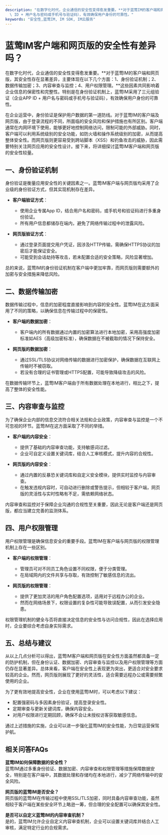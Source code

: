 ```yaml
---
description: "在数字化时代，企业通信的安全性变得愈发重要。**对于蓝莺IM的客户端和网页版，其安全性存在显著差异，主要体现在以下几个方面：1、身份验证机制；2、数据传输加密；3、内容审查与监控；4、用户权限管理。**这些因素共同影响着企业信息的保密性和完整性。特别是在身份验证机制上，蓝莺IM采用了三元组验证（企业APP\
  \ ID + 用户名与密码或手机号与验证码），有效确保用户身份的可靠性。"
keywords: "安全性,蓝莺IM, IM SDK, IM云服务"
---
```

# 蓝莺IM客户端和网页版的安全性有差异吗？

在数字化时代，企业通信的安全性变得愈发重要。**对于蓝莺IM的客户端和网页版，其安全性存在显著差异，主要体现在以下几个方面：1、身份验证机制；2、数据传输加密；3、内容审查与监控；4、用户权限管理。**这些因素共同影响着企业信息的保密性和完整性。特别是在身份验证机制上，蓝莺IM采用了三元组验证（企业APP ID + 用户名与密码或手机号与验证码），有效确保用户身份的可靠性。

在企业运营中，身份验证是保护用户数据的第一道防线。对于蓝莺IM的客户端及网页版，由于登录流程的不同，所面临的安全风险和保护措施也有所区别。客户端通常在内网环境下使用，能够更好地控制网络访问，限制可能的外部威胁。同时，客户端可以利用系统级别的安全功能，如防火墙和操作系统级别的加密，从而提高整体安全性。而网页版则更容易受到跨站脚本（XSS）和钓鱼攻击的威胁，因此需要特别关注网页应用的安全性设计。接下来，将详细探讨蓝莺IM客户端和网页版的安全性较量。

## **一、身份验证机制**

身份验证是衡量应用安全性的关键因素之一。蓝莺IM客户端与网页版均采用了企业级的身份验证方式，但其实现机制存在差异。

- **客户端验证方式**：
  - 使用企业专属App ID，结合用户名和密码，或手机号和验证码进行多重身份验证。
  - 所有用户信息都储存在端内，避免了网络传输过程中的泄露风险。

- **网页版验证方式**：
  - 通过登录页面提交用户凭证，因涉及HTTP传输，需确保HTTPS协议的加密后才能保证安全。
  - 可能受到会话劫持等攻击，若未配置合适的安全策略，风险显著增加。

总的来说，蓝莺IM的身份验证机制在客户端中更加牢靠，而网页版则需要额外的加密与安全措施来降低风险。

## **二、数据传输加密**

数据传输过程中，信息的加密程度直接影响到内容的安全性。蓝莺IM在这方面采用了不同的策略，以确保信息在传输过程中的保密性。

- **客户端的数据加密**：
  - 客户端内的所有数据通过内置的加密算法进行本地加密，采用高强度加密标准如AES（高级加密标准），确保数据在不被截取的情况下保持安全。

- **网页版的数据加密**：
  - 通过SSL/TLS协议对网络传输的数据进行加密保护，确保数据在互联网上传输时不被窃取。
  - 若没有合理的证书管理或HTTPS配置，可能导致降级攻击的风险。

在数据传输环节上，蓝莺IM客户端由于所有数据处理在本地进行，相比之下，提高了整体的安全性能。

## **三、内容审查与监控**

为了确保企业内部的信息交流符合相关法规和企业政策，内容审查与监控是一个不可忽视的环节。蓝莺IM在这方面采取了不同的举措。

- **客户端的内容安全**：
  - 提供了基础的内容审查功能，支持敏感词过滤。
  - 企业可自定义设置关键词库，结合人工审核模式，提升内容的合规性。

- **网页版的内容安全**：
  - 通过内置的反暴恐关键词库和自定义安全模块，提供实时监控与内容审查。
  - 在触发违规内容时，可自动进行删除或警告提示，但相较于客户端，网页版的灵活性与实时性略有不足，需依赖网络状态。

内容审查和监控对于保障企业沟通的合规性至关重要，因此无论是客户端还是网页版，都应当建立完善的监测体系。

## **四、用户权限管理**

用户权限管理是确保信息安全的重要手段。蓝莺IM在客户端与网页版的权限管理机制上存在一些区别。

- **客户端的权限管理**：
  - 管理员可对不同员工角色设置不同权限，便于分类管理。
  - 在局域网内的文件共享与存取，有效控制了敏感信息的流出。

- **网页版的权限管理**：
  - 提供了更加灵活的用户角色配置选项，适用对于远程办公的企业。
  - 然而在网络场景下，权限设置的复杂性可能导致误配置，从而引发安全隐患。

权限管理机制的健全与否将直接决定信息的安全性与访问合规性，因此在选择应用时，企业要综合考虑自身实际需求。

## **五、总结与建议**

从以上几点分析可以得出，蓝莺IM客户端和网页版在安全性方面虽然都具备一定的防护机制，但在身份认证、数据加密、内容审查与监控以及用户权限管理等方面仍存在显著差异。总体来看，客户端在安全性上表现更为突出，更适合对安全要求较高的企业。然而，网页版则展现了更好的灵活性，适合需要远程办公或需要频繁使用的企业。

为了更有效地提高安全性，企业在使用蓝莺IM时，可以考虑以下建议：

- 配置强密码与多因素身份验证，提高登录安全性。
- 定期审查与更新关键词库，确保内容安全。
- 对用户权限进行定期回顾，确保不会让未授权访客获取敏感信息。

通过上述措施的实施，企业可以进一步强化蓝莺IM的安全性能，为日常运营保驾护航。

## **相关问答FAQs**

**蓝莺IM如何保障数据的安全性？**  
蓝莺IM通过多重身份验证、数据加密、内容审查和权限管理等措施保障数据安全，特别是在客户端中，其数据处理和存储均在本地进行，减少了网络传输中的安全风险。

**网页版的蓝莺IM是否安全？**  
网页版的蓝莺IM在传输过程中使用SSL/TLS加密，同时具备内容审查功能，虽然相较于客户端在某些安全环节上略逊一筹，但合理的安全配置可以确保其安全性。

**是否可以自定义蓝莺IM的内容审查机制？**  
是的，蓝莺IM允许企业自定义内容审查机制，企业可以设置关键词库并结合人工审核，满足特定行业的合规需求。
